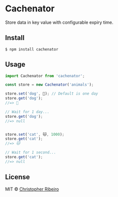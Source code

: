# Cachenator
Store data in key value with configurable expiry time.

## Install

```
$ npm install cachenator
```

## Usage

```js
import Cachenator from 'cachenator';

const store = new Cachenator('animals');

store.set('dog', 🐶); // Default is one day
store.get('dog');
//=> 🐶

// Wait for 1 day...
store.get('dog');
//=> null


store.set('cat', 🐱, 1000);
store.get('cat');
//=> 🐱

// Wait for 1 second...
store.get('cat');
//=> null


```


## License

MIT © [Christopher Ribeiro](https://github.com/ChristoPy)